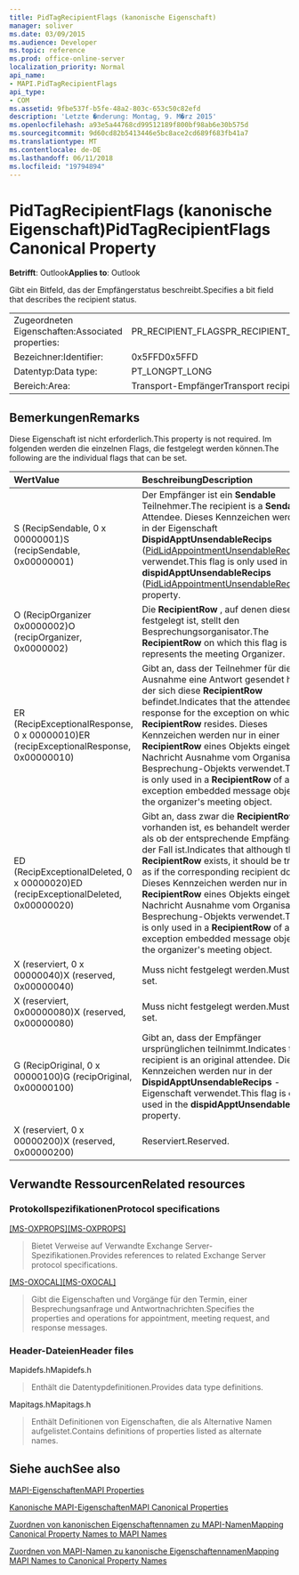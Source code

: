 ```yaml
---
title: PidTagRecipientFlags (kanonische Eigenschaft)
manager: soliver
ms.date: 03/09/2015
ms.audience: Developer
ms.topic: reference
ms.prod: office-online-server
localization_priority: Normal
api_name:
- MAPI.PidTagRecipientFlags
api_type:
- COM
ms.assetid: 9fbe537f-b5fe-48a2-803c-653c50c82efd
description: 'Letzte �nderung: Montag, 9. M�rz 2015'
ms.openlocfilehash: a93e5a44768cd99512189f800bf98ab6e30b575d
ms.sourcegitcommit: 9d60cd82b5413446e5bc8ace2cd689f683fb41a7
ms.translationtype: MT
ms.contentlocale: de-DE
ms.lasthandoff: 06/11/2018
ms.locfileid: "19794894"
---
```

# <a name="pidtagrecipientflags-canonical-property"></a><span data-ttu-id="f6cf7-103">PidTagRecipientFlags (kanonische Eigenschaft)</span><span class="sxs-lookup"><span data-stu-id="f6cf7-103">PidTagRecipientFlags Canonical Property</span></span>

  
  
<span data-ttu-id="f6cf7-104">**Betrifft**: Outlook</span><span class="sxs-lookup"><span data-stu-id="f6cf7-104">**Applies to**: Outlook</span></span> 
  
<span data-ttu-id="f6cf7-105">Gibt ein Bitfeld, das der Empfängerstatus beschreibt.</span><span class="sxs-lookup"><span data-stu-id="f6cf7-105">Specifies a bit field that describes the recipient status.</span></span>
  
|||
|:-----|:-----|
|<span data-ttu-id="f6cf7-106">Zugeordneten Eigenschaften:</span><span class="sxs-lookup"><span data-stu-id="f6cf7-106">Associated properties:</span></span>  <br/> |<span data-ttu-id="f6cf7-107">PR_RECIPIENT_FLAGS</span><span class="sxs-lookup"><span data-stu-id="f6cf7-107">PR_RECIPIENT_FLAGS</span></span>  <br/> |
|<span data-ttu-id="f6cf7-108">Bezeichner:</span><span class="sxs-lookup"><span data-stu-id="f6cf7-108">Identifier:</span></span>  <br/> |<span data-ttu-id="f6cf7-109">0x5FFD</span><span class="sxs-lookup"><span data-stu-id="f6cf7-109">0x5FFD</span></span>  <br/> |
|<span data-ttu-id="f6cf7-110">Datentyp:</span><span class="sxs-lookup"><span data-stu-id="f6cf7-110">Data type:</span></span>  <br/> |<span data-ttu-id="f6cf7-111">PT_LONG</span><span class="sxs-lookup"><span data-stu-id="f6cf7-111">PT_LONG</span></span>  <br/> |
|<span data-ttu-id="f6cf7-112">Bereich:</span><span class="sxs-lookup"><span data-stu-id="f6cf7-112">Area:</span></span>  <br/> |<span data-ttu-id="f6cf7-113">Transport-Empfänger</span><span class="sxs-lookup"><span data-stu-id="f6cf7-113">Transport recipient</span></span>  <br/> |
   
## <a name="remarks"></a><span data-ttu-id="f6cf7-114">Bemerkungen</span><span class="sxs-lookup"><span data-stu-id="f6cf7-114">Remarks</span></span>

<span data-ttu-id="f6cf7-115">Diese Eigenschaft ist nicht erforderlich.</span><span class="sxs-lookup"><span data-stu-id="f6cf7-115">This property is not required.</span></span> <span data-ttu-id="f6cf7-116">Im folgenden werden die einzelnen Flags, die festgelegt werden können.</span><span class="sxs-lookup"><span data-stu-id="f6cf7-116">The following are the individual flags that can be set.</span></span>
  
|<span data-ttu-id="f6cf7-117">**Wert**</span><span class="sxs-lookup"><span data-stu-id="f6cf7-117">**Value**</span></span>|<span data-ttu-id="f6cf7-118">**Beschreibung**</span><span class="sxs-lookup"><span data-stu-id="f6cf7-118">**Description**</span></span>|
|:-----|:-----|
|<span data-ttu-id="f6cf7-119">S (RecipSendable, 0 x 00000001)</span><span class="sxs-lookup"><span data-stu-id="f6cf7-119">S (recipSendable, 0x00000001)</span></span>  <br/> |<span data-ttu-id="f6cf7-120">Der Empfänger ist ein **Sendable** Teilnehmer.</span><span class="sxs-lookup"><span data-stu-id="f6cf7-120">The recipient is a **Sendable** Attendee.</span></span> <span data-ttu-id="f6cf7-121">Dieses Kennzeichen werden nur in der Eigenschaft **DispidApptUnsendableRecips** ([PidLidAppointmentUnsendableRecipients](pidlidappointmentunsendablerecipients-canonical-property.md)) verwendet.</span><span class="sxs-lookup"><span data-stu-id="f6cf7-121">This flag is only used in the **dispidApptUnsendableRecips** ([PidLidAppointmentUnsendableRecipients](pidlidappointmentunsendablerecipients-canonical-property.md)) property.</span></span>  <br/> |
|<span data-ttu-id="f6cf7-122">O (RecipOrganizer 0x0000002)</span><span class="sxs-lookup"><span data-stu-id="f6cf7-122">O (recipOrganizer, 0x0000002)</span></span>  <br/> |<span data-ttu-id="f6cf7-123">Die **RecipientRow** , auf denen dieses Flag festgelegt ist, stellt den Besprechungsorganisator.</span><span class="sxs-lookup"><span data-stu-id="f6cf7-123">The **RecipientRow** on which this flag is set represents the meeting Organizer.</span></span>  <br/> |
|<span data-ttu-id="f6cf7-124">ER (RecipExceptionalResponse, 0 x 00000010)</span><span class="sxs-lookup"><span data-stu-id="f6cf7-124">ER (recipExceptionalResponse, 0x00000010)</span></span>  <br/> |<span data-ttu-id="f6cf7-125">Gibt an, dass der Teilnehmer für die Ausnahme eine Antwort gesendet hat in der sich diese **RecipientRow** befindet.</span><span class="sxs-lookup"><span data-stu-id="f6cf7-125">Indicates that the attendee gave a response for the exception on which this **RecipientRow** resides.</span></span> <span data-ttu-id="f6cf7-126">Dieses Kennzeichen werden nur in einer **RecipientRow** eines Objekts eingebettete Nachricht Ausnahme vom Organisator der Besprechung-Objekts verwendet.</span><span class="sxs-lookup"><span data-stu-id="f6cf7-126">This flag is only used in a **RecipientRow** of an exception embedded message object of the organizer's meeting object.</span></span>  <br/> |
|<span data-ttu-id="f6cf7-127">ED (RecipExceptionalDeleted, 0 x 00000020)</span><span class="sxs-lookup"><span data-stu-id="f6cf7-127">ED (recipExceptionalDeleted, 0x00000020)</span></span>  <br/> |<span data-ttu-id="f6cf7-128">Gibt an, dass zwar die **RecipientRow** vorhanden ist, es behandelt werden soll, als ob der entsprechende Empfänger nicht der Fall ist.</span><span class="sxs-lookup"><span data-stu-id="f6cf7-128">Indicates that although the **RecipientRow** exists, it should be treated as if the corresponding recipient does not.</span></span> <span data-ttu-id="f6cf7-129">Dieses Kennzeichen werden nur in einer **RecipientRow** eines Objekts eingebettete Nachricht Ausnahme vom Organisator der Besprechung-Objekts verwendet.</span><span class="sxs-lookup"><span data-stu-id="f6cf7-129">This flag is only used in a **RecipientRow** of an exception embedded message object of the organizer's meeting object.</span></span>  <br/> |
|<span data-ttu-id="f6cf7-130">X (reserviert, 0 x 00000040)</span><span class="sxs-lookup"><span data-stu-id="f6cf7-130">X (reserved, 0x00000040)</span></span>  <br/> |<span data-ttu-id="f6cf7-131">Muss nicht festgelegt werden.</span><span class="sxs-lookup"><span data-stu-id="f6cf7-131">Must not be set.</span></span>  <br/> |
|<span data-ttu-id="f6cf7-132">X (reserviert, 0x00000080)</span><span class="sxs-lookup"><span data-stu-id="f6cf7-132">X (reserved, 0x00000080)</span></span>  <br/> |<span data-ttu-id="f6cf7-133">Muss nicht festgelegt werden.</span><span class="sxs-lookup"><span data-stu-id="f6cf7-133">Must not be set.</span></span>  <br/> |
|<span data-ttu-id="f6cf7-134">G (RecipOriginal, 0 x 00000100)</span><span class="sxs-lookup"><span data-stu-id="f6cf7-134">G (recipOriginal, 0x00000100)</span></span>  <br/> |<span data-ttu-id="f6cf7-135">Gibt an, dass der Empfänger ursprünglichen teilnimmt.</span><span class="sxs-lookup"><span data-stu-id="f6cf7-135">Indicates the recipient is an original attendee.</span></span> <span data-ttu-id="f6cf7-136">Dieses Kennzeichen werden nur in der **DispidApptUnsendableRecips** -Eigenschaft verwendet.</span><span class="sxs-lookup"><span data-stu-id="f6cf7-136">This flag is only used in the **dispidApptUnsendableRecips** property.</span></span>  <br/> |
|<span data-ttu-id="f6cf7-137">X (reserviert, 0 x 00000200)</span><span class="sxs-lookup"><span data-stu-id="f6cf7-137">X (reserved, 0x00000200)</span></span>  <br/> |<span data-ttu-id="f6cf7-138">Reserviert.</span><span class="sxs-lookup"><span data-stu-id="f6cf7-138">Reserved.</span></span>  <br/> |
   
## <a name="related-resources"></a><span data-ttu-id="f6cf7-139">Verwandte Ressourcen</span><span class="sxs-lookup"><span data-stu-id="f6cf7-139">Related resources</span></span>

### <a name="protocol-specifications"></a><span data-ttu-id="f6cf7-140">Protokollspezifikationen</span><span class="sxs-lookup"><span data-stu-id="f6cf7-140">Protocol specifications</span></span>

<span data-ttu-id="f6cf7-141">[[MS-OXPROPS]](http://msdn.microsoft.com/library/f6ab1613-aefe-447d-a49c-18217230b148%28Office.15%29.aspx)</span><span class="sxs-lookup"><span data-stu-id="f6cf7-141">[[MS-OXPROPS]](http://msdn.microsoft.com/library/f6ab1613-aefe-447d-a49c-18217230b148%28Office.15%29.aspx)</span></span>
  
> <span data-ttu-id="f6cf7-142">Bietet Verweise auf Verwandte Exchange Server-Spezifikationen.</span><span class="sxs-lookup"><span data-stu-id="f6cf7-142">Provides references to related Exchange Server protocol specifications.</span></span>
    
<span data-ttu-id="f6cf7-143">[[MS-OXOCAL]](http://msdn.microsoft.com/library/09861fde-c8e4-4028-9346-e7c214cfdba1%28Office.15%29.aspx)</span><span class="sxs-lookup"><span data-stu-id="f6cf7-143">[[MS-OXOCAL]](http://msdn.microsoft.com/library/09861fde-c8e4-4028-9346-e7c214cfdba1%28Office.15%29.aspx)</span></span>
  
> <span data-ttu-id="f6cf7-144">Gibt die Eigenschaften und Vorgänge für den Termin, einer Besprechungsanfrage und Antwortnachrichten.</span><span class="sxs-lookup"><span data-stu-id="f6cf7-144">Specifies the properties and operations for appointment, meeting request, and response messages.</span></span>
    
### <a name="header-files"></a><span data-ttu-id="f6cf7-145">Header-Dateien</span><span class="sxs-lookup"><span data-stu-id="f6cf7-145">Header files</span></span>

<span data-ttu-id="f6cf7-146">Mapidefs.h</span><span class="sxs-lookup"><span data-stu-id="f6cf7-146">Mapidefs.h</span></span>
  
> <span data-ttu-id="f6cf7-147">Enthält die Datentypdefinitionen.</span><span class="sxs-lookup"><span data-stu-id="f6cf7-147">Provides data type definitions.</span></span>
    
<span data-ttu-id="f6cf7-148">Mapitags.h</span><span class="sxs-lookup"><span data-stu-id="f6cf7-148">Mapitags.h</span></span>
  
> <span data-ttu-id="f6cf7-149">Enthält Definitionen von Eigenschaften, die als Alternative Namen aufgelistet.</span><span class="sxs-lookup"><span data-stu-id="f6cf7-149">Contains definitions of properties listed as alternate names.</span></span>
    
## <a name="see-also"></a><span data-ttu-id="f6cf7-150">Siehe auch</span><span class="sxs-lookup"><span data-stu-id="f6cf7-150">See also</span></span>



[<span data-ttu-id="f6cf7-151">MAPI-Eigenschaften</span><span class="sxs-lookup"><span data-stu-id="f6cf7-151">MAPI Properties</span></span>](mapi-properties.md)
  
[<span data-ttu-id="f6cf7-152">Kanonische MAPI-Eigenschaften</span><span class="sxs-lookup"><span data-stu-id="f6cf7-152">MAPI Canonical Properties</span></span>](mapi-canonical-properties.md)
  
[<span data-ttu-id="f6cf7-153">Zuordnen von kanonischen Eigenschaftennamen zu MAPI-Namen</span><span class="sxs-lookup"><span data-stu-id="f6cf7-153">Mapping Canonical Property Names to MAPI Names</span></span>](mapping-canonical-property-names-to-mapi-names.md)
  
[<span data-ttu-id="f6cf7-154">Zuordnen von MAPI-Namen zu kanonische Eigenschaftennamen</span><span class="sxs-lookup"><span data-stu-id="f6cf7-154">Mapping MAPI Names to Canonical Property Names</span></span>](mapping-mapi-names-to-canonical-property-names.md)


